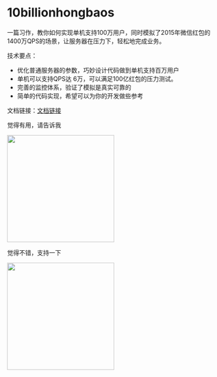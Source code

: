 # 10billionhongbaos

  一篇习作，教你如何实现单机支持100万用户，同时模拟了2015年微信红包的1400万QPS的场景，让服务器在压力下，轻松地完成业务。
  
  技术要点：
  
  *  优化普通服务器的参数，巧妙设计代码做到单机支持百万用户
  *  单机可以支持QPS达 6万，可以满足100亿红包的压力测试。
  *  完善的监控体系，验证了模拟是真实可靠的
  *  简单的代码实现，希望可以为你的开发做些参考

文档链接：[文档链接]( https://github.com/blademainer/10billionhongbaos/wiki/%E6%89%9B%E4%BD%8F100%E4%BA%BF%E6%AC%A1%E8%AF%B7%E6%B1%82%EF%BC%9F%E6%88%91%E4%BB%AC%E6%9D%A5%E8%AF%95%E4%B8%80%E8%AF%95)

觉得有用，请告诉我

 <img src="https://raw.githubusercontent.com/xiaojiaqi/fakewechat/master/images/testing/donate/0.01.png" width="250" heigh="400">

觉得不错，支持一下

<img src="https://raw.githubusercontent.com/xiaojiaqi/fakewechat/master/images/testing/donate/1.00.png" width="250" heigh="400">
 

